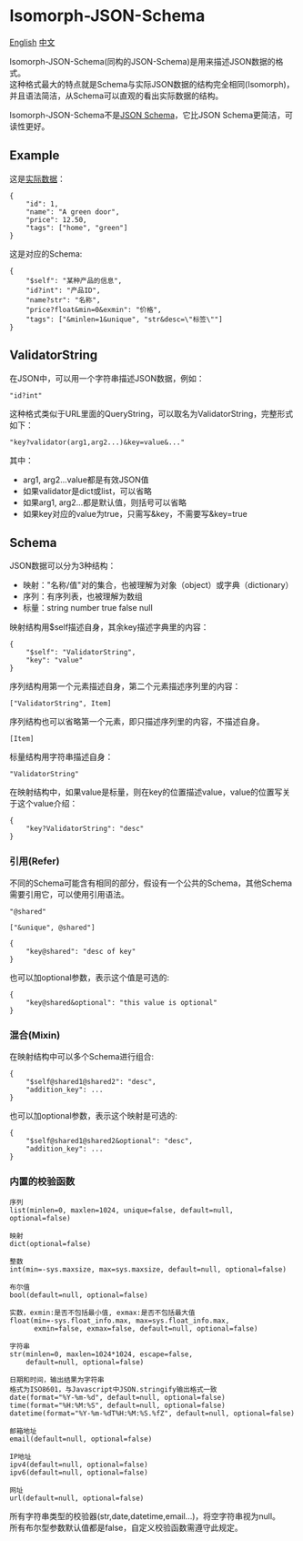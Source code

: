 # Isomorph-JSON-Schema

[English](Isomorph-JSON-Schema.md) [中文](Isomorph-JSON-Schema-zh-cn.md)

Isomorph-JSON-Schema(同构的JSON-Schema)是用来描述JSON数据的格式。  
这种格式最大的特点就是Schema与实际JSON数据的结构完全相同(Isomorph)，并且语法简洁，从Schema可以直观的看出实际数据的结构。

Isomorph-JSON-Schema不是[JSON Schema](http://json-schema.org)，它比JSON Schema更简洁，可读性更好。


## Example

这是[实际数据](http://json-schema.org/example1.html)：

    {
        "id": 1,
        "name": "A green door",
        "price": 12.50,
        "tags": ["home", "green"]
    }

这是对应的Schema:

    {
        "$self": "某种产品的信息",
        "id?int": "产品ID",
        "name?str": "名称",
        "price?float&min=0&exmin": "价格",
        "tags": ["&minlen=1&unique", "str&desc=\"标签\""]
    }


## ValidatorString

在JSON中，可以用一个字符串描述JSON数据，例如：

    "id?int"

这种格式类似于URL里面的QueryString，可以取名为ValidatorString，完整形式如下：

    "key?validator(arg1,arg2...)&key=value&..."

其中：

- arg1, arg2...value都是有效JSON值
- 如果validator是dict或list，可以省略
- 如果arg1, arg2...都是默认值，则括号可以省略
- 如果key对应的value为true，只需写&key，不需要写&key=true


## Schema

JSON数据可以分为3种结构：

- 映射："名称/值"对的集合，也被理解为对象（object）或字典（dictionary）
- 序列：有序列表，也被理解为数组
- 标量：string number true false null

映射结构用$self描述自身，其余key描述字典里的内容：

	{
		"$self": "ValidatorString",
		"key": "value"
	}

序列结构用第一个元素描述自身，第二个元素描述序列里的内容：

	["ValidatorString", Item]

序列结构也可以省略第一个元素，即只描述序列里的内容，不描述自身。

    [Item]

标量结构用字符串描述自身：

	"ValidatorString"

在映射结构中，如果value是标量，则在key的位置描述value，value的位置写关于这个value介绍：

    {
        "key?ValidatorString": "desc"
    }


### 引用(Refer)

不同的Schema可能含有相同的部分，假设有一个公共的Schema，其他Schema需要引用它，可以使用引用语法。

    "@shared"

    ["&unique", @shared"]

    {
        "key@shared": "desc of key"
    }

也可以加optional参数，表示这个值是可选的:

    {
        "key@shared&optional": "this value is optional"
    }

### 混合(Mixin)

在映射结构中可以多个Schema进行组合:

    {
        "$self@shared1@shared2": "desc",
        "addition_key": ...
    }

也可以加optional参数，表示这个映射是可选的:

    {
        "$self@shared1@shared2&optional": "desc",
        "addition_key": ...
    }


### 内置的校验函数

    序列
    list(minlen=0, maxlen=1024, unique=false, default=null, optional=false)

    映射
    dict(optional=false)

    整数
    int(min=-sys.maxsize, max=sys.maxsize, default=null, optional=false)

    布尔值
    bool(default=null, optional=false)

    实数，exmin:是否不包括最小值, exmax:是否不包括最大值
    float(min=-sys.float_info.max, max=sys.float_info.max,
          exmin=false, exmax=false, default=null, optional=false)

    字符串
    str(minlen=0, maxlen=1024*1024, escape=false,
        default=null, optional=false)

    日期和时间，输出结果为字符串
    格式为ISO8601，与Javascript中JSON.stringify输出格式一致
    date(format="%Y-%m-%d", default=null, optional=false)
    time(format="%H:%M:%S", default=null, optional=false)
    datetime(format="%Y-%m-%dT%H:%M:%S.%fZ", default=null, optional=false)

    邮箱地址
    email(default=null, optional=false)

    IP地址
    ipv4(default=null, optional=false)
    ipv6(default=null, optional=false)

    网址
    url(default=null, optional=false)

所有字符串类型的校验器(str,date,datetime,email...)，将空字符串视为null。  
所有布尔型参数默认值都是false，自定义校验函数需遵守此规定。
